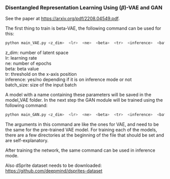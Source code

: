 <script type="text/javascript"
  src="http://cdn.mathjax.org/mathjax/latest/MathJax.js?config=TeX-AMS-MML_HTMLorMML">
</script>

### Disentangled Representation Learning Using ($\beta$)-VAE and GAN
See the paper at https://arxiv.org/pdf/2208.04549.pdf.

The first thing to train is beta-VAE, the following command can be used for this:

```python
python main_VAE.py <z_dim>  <lr>  <ne>  <beta>  <tr>  <inference>  <batch_size>
```

z_dim: number of latent space <br>
lr: learning rate <br>
ne: number of epochs <br>
beta: beta value <br>
tr: threshold on the x-axis position <br>
inference: yes/no depending if it is on inference mode or not <br>
batch_size: size of the input batch <br>

A model with a name containing these parameters will be saved in the model_VAE folder. In the next step the GAN module will be trained using the following command:

```python
python main_GAN.py <z_dim>  <lr>  <ne>  <beta>  <tr>  <inference>  <batch_size>
```

The arguments in this command are like the ones for VAE, and need to be the same for the pre-trained VAE model. For training each of the models, there are a few
directories at the beginning of the file that should be set and are self-explanatory.

After training the network, the same command can be used in inference mode.

Also dSprite dataset needs to be downloaded: https://github.com/deepmind/dsprites-dataset
